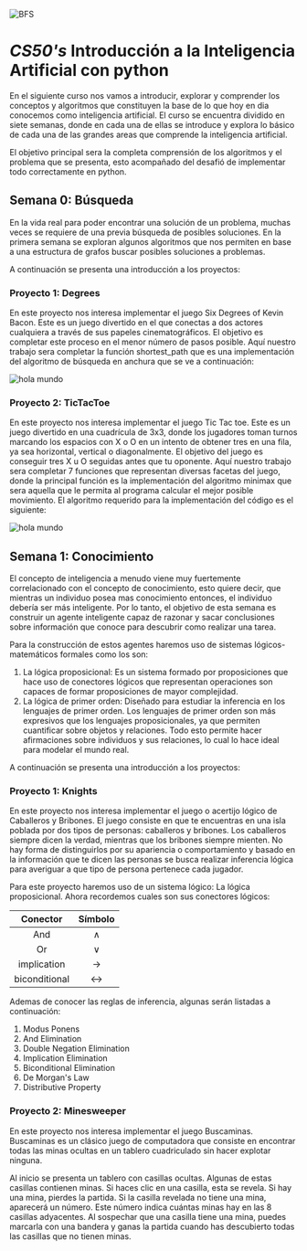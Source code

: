 ![BFS](https://github.com/user-attachments/assets/9bb539d5-b511-4720-a3b7-8acd31aa65ba)
# *CS50's* Introducción a la Inteligencia Artificial con python 

En el siguiente curso nos vamos a introducir, explorar y comprender los conceptos y algoritmos que constituyen la base de lo que hoy en dia conocemos como inteligencia artificial. El curso se encuentra dividido en siete semanas, donde en cada una de ellas se introduce y explora lo básico de cada una de las grandes areas que comprende la inteligencia artificial. 

El objetivo principal sera la completa comprensión de los algoritmos y el problema que se presenta, esto acompañado del desafió de implementar todo correctamente en python.  

## Semana 0: Búsqueda 

En la  vida real para poder encontrar una solución de un problema, muchas veces se requiere de una previa búsqueda de posibles soluciones. En la primera semana se exploran algunos algoritmos que nos permiten en base a una estructura de grafos buscar posibles soluciones a problemas. 

A continuación se presenta una introducción a los proyectos:

### **Proyecto 1**: Degrees 

En este proyecto nos interesa implementar el juego Six Degrees of Kevin Bacon. Este es un juego divertido en el que conectas a dos actores cualquiera a través de sus papeles cinematográficos. El objetivo es completar este proceso en el menor número de pasos posible. Aquí nuestro trabajo sera completar la función shortest_path que es una implementación del algoritmo de búsqueda en anchura que se ve a continuación: 

![hola mundo](BFS.png)


### **Proyecto 2**: TicTacToe

En este proyecto nos interesa implementar el juego Tic Tac toe. Este es un juego divertido en una cuadrícula de 3x3, donde los jugadores toman turnos marcando los espacios con X o O en un intento de obtener tres en una fila, ya sea horizontal, vertical o diagonalmente. El objetivo del juego es conseguir tres X u O seguidas antes que tu oponente. Aquí nuestro trabajo sera completar 7 funciones que representan diversas facetas del juego, donde la principal función es la implementación del algoritmo minimax que sera aquella que le permita al programa calcular el mejor posible movimiento. El algoritmo requerido para la implementación del código es el siguiente:

![hola mundo](MinMax.png)

## Semana 1: Conocimiento  

El concepto de inteligencia a menudo viene muy fuertemente correlacionado con el concepto de conocimiento, esto quiere decir, que mientras un individuo posea mas conocimiento entonces, el individuo debería ser más inteligente. Por lo tanto, el objetivo de esta semana es construir un agente inteligente capaz de razonar y sacar conclusiones sobre información que conoce para descubrir como realizar una tarea.

Para la construcción de estos agentes haremos uso de sistemas lógicos-matemáticos formales como los son: 

1) La lógica proposicional: Es un sistema formado por proposiciones que hace uso de conectores lógicos que representan operaciones son capaces de formar proposiciones de mayor complejidad. 
2) La lógica de primer orden: Diseñado para estudiar la inferencia en los lenguajes de primer orden. Los lenguajes de primer orden son más expresivos que los lenguajes proposicionales, ya que permiten cuantificar sobre objetos y relaciones. Todo esto permite hacer afirmaciones sobre individuos y sus relaciones, lo cual lo hace ideal para modelar el mundo real.

A continuación se presenta una introducción a los proyectos:

### **Proyecto 1**: Knights

En este proyecto nos interesa implementar el juego o acertijo lógico de Caballeros y Bribones. El juego consiste en que te encuentras en una isla poblada por dos tipos de personas: caballeros y bribones. Los caballeros siempre dicen la verdad, mientras que los bribones siempre mienten. No hay forma de distinguirlos por su apariencia o comportamiento y basado en la información que te dicen las personas se busca realizar inferencia lógica para averiguar a que tipo de persona pertenece cada jugador.

Para este proyecto haremos uso de un sistema lógico: La lógica proposicional. Ahora recordemos cuales son sus conectores lógicos:

| Conector    | Símbolo          |
|:-----------:|:----------------:|
|   And       |    $\wedge$      |
|   Or        |    $\vee$        |
|implication  | $\rightarrow$    |
|biconditional| $\leftrightarrow$|

Ademas de conocer las reglas de inferencia, algunas serán listadas a continuación:

1) Modus Ponens 
2) And Elimination
3) Double Negation Elimination 
4) Implication Elimination 
5) Biconditional Elimination 
6) De Morgan's Law
7) Distributive Property 

### **Proyecto 2**: Minesweeper

En este proyecto nos interesa implementar el juego Buscaminas. Buscaminas es un clásico juego de computadora que consiste en encontrar todas las minas ocultas en un tablero cuadriculado sin hacer explotar ninguna.

Al inicio se presenta un tablero con casillas ocultas. Algunas de estas casillas contienen minas. Si haces clic en una casilla, esta se revela. Si hay una mina, pierdes la partida. Si la casilla revelada no tiene una mina, aparecerá un número. Este número indica cuántas minas hay en las 8 casillas adyacentes. Al sospechar que una casilla tiene una mina, puedes marcarla con una bandera y ganas la partida cuando has descubierto todas las casillas que no tienen minas.















